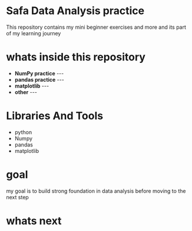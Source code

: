 # Safa Data Analysis practice

This repository contains my mini beginner exercises and more and its part of my learning journey 

# whats inside this repository
- **NumPy practice** ---
- **pandas practice** ---
- **matplotlib** ---
- **other** ---


# Libraries And Tools
- python
- Numpy
- pandas
- matplotlib


# goal
my goal is to build strong foundation in data analysis before moving to the next step


# whats next
